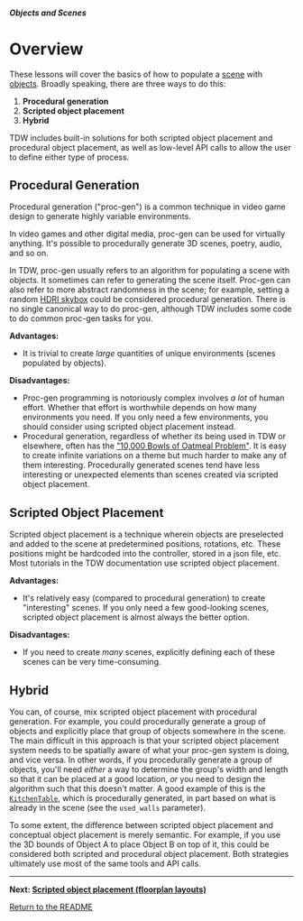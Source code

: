 ##### Objects and Scenes

# Overview

These lessons will cover the basics of how to populate a [scene](../core_concepts/scenes.md) with [objects](../core_concepts/objects.md). Broadly speaking, there are three ways to do this:

1. **Procedural generation**
2. **Scripted object placement** 
2. **Hybrid** 

TDW includes built-in solutions for both scripted object placement and procedural object placement, as well as low-level API calls to allow the user to define either type of process.

## Procedural Generation

Procedural generation ("proc-gen") is a common technique in video game design to generate highly variable environments.

In video games and other digital media, proc-gen can be used for virtually anything. It's possible to procedurally generate 3D scenes, poetry, audio, and so on.

In TDW, proc-gen usually refers to an algorithm for populating a scene with objects. It sometimes can refer to generating the scene itself. Proc-gen can also refer to more abstract randomness in the scene; for example, setting a random [HDRI skybox](../photorealism/lighting.md) could be considered procedural generation. There is no single canonical way to do proc-gen, although TDW includes some code to do common proc-gen tasks for you.

**Advantages:**

- It is trivial to create *large* quantities of unique environments (scenes populated by objects).

**Disadvantages:**

- Proc-gen programming is notoriously complex involves *a lot* of human effort. Whether that effort is worthwhile depends on how many environments you need. If you only need a few environments, you should consider using scripted object placement instead.
- Procedural generation, regardless of whether its being used in TDW or elsewhere, often has the ["10,000 Bowls of Oatmeal Problem"](https://galaxykate0.tumblr.com/post/139774965871/so-you-want-to-build-a-generator). It is easy to create infinite variations on a theme but much harder to make any of them interesting. Procedurally generated scenes tend have less interesting or unexpected elements than scenes created via scripted object placement.

## Scripted Object Placement

Scripted object placement is a technique wherein objects are preselected and added to the scene at predetermined positions, rotations, etc. These positions might be hardcoded into the controller, stored in a json file, etc. Most tutorials in the TDW documentation use scripted object placement.

**Advantages:**

- It's relatively easy (compared to procedural generation) to create "interesting" scenes. If you only need a few good-looking scenes, scripted object placement is almost always the better option.

**Disadvantages:**

- If you need to create *many* scenes, explicitly defining each of these scenes can be very time-consuming.

## Hybrid

You can, of course, mix scripted object placement with procedural generation. For example, you could procedurally generate a group of objects and explicitly place that group of objects somewhere in the scene. The main difficult in this approach is that your scripted object placement system needs to be spatially aware of what your proc-gen system is doing, and vice versa. In other words, if you procedurally generate a group of objects, you'll need *either* a way to determine the group's width and length so that it can be placed at a good location, *or* you need to design the algorithm such that this doesn't matter. A good example of this is the [`KitchenTable`](../../python/proc_gen/arrangements/kitchen_table.md), which is procedurally generated, in part based on what is already in the scene (see the `used_walls` parameter).

To some extent, the difference between scripted object placement and conceptual object placement is merely semantic. For example, if you use the 3D bounds of Object A to place Object B on top of it, this could be considered both scripted and procedural object placement. Both strategies ultimately use most of the same tools and API calls.

***

**Next: [Scripted object placement (floorplan layouts)](floorplans.md)**

[Return to the README](../../../README.md)
